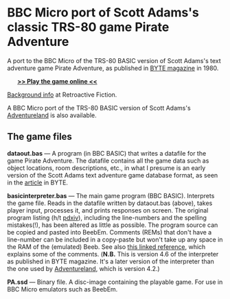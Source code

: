 # BBC Micro port of Scott Adams's classic TRS-80 game Pirate Adventure
A port to the BBC Micro of the TRS-80 BASIC version of Scott Adams's text adventure game Pirate Adventure, as published in [BYTE magazine](https://archive.org/details/byte-magazine-1980-12/page/n193/mode/1up) in 1980.

&nbsp;&nbsp;&nbsp;&nbsp;&nbsp;&nbsp;[**>> Play the game online <<**](http://bbcmicro.co.uk/jsbeeb/play.php?cpuMultiplier=4&autoboot&disc=https://raw.githubusercontent.com/ahope1/Beeb-Pirate-Adventure/master/PA.ssd)

[Background info](https://ahopeful.wordpress.com/2020/08/25/scott-adamss-type-in-pirate-adventure-byte-1980/) at Retroactive Fiction.

A BBC Micro port of the TRS-80 BASIC version of Scott Adams's [Adventureland](https://github.com/ahope1/Beeb-Adventureland) is also available.


## The game files

**dataout.bas** — A program (in BBC BASIC) that writes a datafile for the game Pirate Adventure. The datafile contains all the game data such as object locations, room descriptions, etc., in what I presume is an early version of the Scott Adams text adventure game database format, as seen in the [article](https://archive.org/details/byte-magazine-1980-12/page/n193/mode/1up) in BYTE. 

**basicinterpreter.bas** — The main game program (BBC BASIC). Interprets the game file. Reads in the datafile written by dataout.bas (above), takes player input, processes it, and prints responses on screen. The original program listing (h/t [pdxiv](https://github.com/pdxiv/PerlScott)), including the line-numbers and the spelling mistakes(!), has been altered as little as possible. The program source can be copied and pasted into BeebEm. Comments (REMs) that don't have a line-number can be included in a copy-paste but won't take up any space in the RAM of the (emulated) Beeb. See also [this linked reference](https://github.com/pdxiv/LuaScott/blob/master/doc/The_ADVENTURE_Data_Base_Format_(1980).md), which explains some of the comments. (**N.B.** This is version 4.6 of the interpreter as published in BYTE magazine. It's a later version of the interpreter than the one used by [Adventureland](https://github.com/ahope1/Beeb-Adventureland), which is version 4.2.)

**PA.ssd** — Binary file. A disc-image containing the playable game. For use in BBC Micro emulators such as BeebEm.

